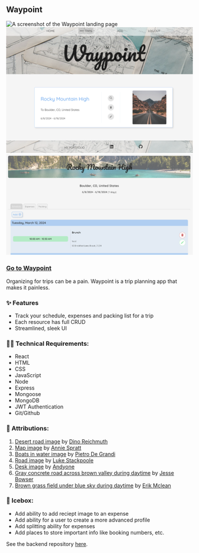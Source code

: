 ## Waypoint

![A screenshot of the Waypoint landing page](./public/screenshots/landing.png)
![A screenshot of the Waypoint trip list page](./public/screenshots/triplist.png)
![A screenshot of the Waypoint schedule page](./public/screenshots/schedule.png)

### [Go to Waypoint]()

Organizing for trips can be a pain. Waypoint is a trip planning app that makes it painless.

### ✨ Features

- Track your schedule, expenses and packing list for a trip
- Each resource has full CRUD
- Streamlined, sleek UI

### 🧑‍💻 Technical Requirements:

- React
- HTML
- CSS
- JavaScript
- Node
- Express
- Mongoose
- MongoDB
- JWT Authentication
- Git/Github

### 🙏 Attributions: 

1. [Desert road image](https://unsplash.com/photos/yellow-volkswagen-van-on-road-A5rCN8626Ck) by [Dino Reichmuth](https://unsplash.com/@dinoreichmuth)
2. [Map image](https://unsplash.com/photos/white-and-green-state-maps-AFB6S2kibuk) by [Annie Spratt](https://unsplash.com/@anniespratt)
3. [Boats in water image](https://unsplash.com/photos/three-brown-wooden-boat-on-blue-lake-water-taken-at-daytime-T7K4aEPoGGk) by [Pietro De Grandi](https://unsplash.com/@peter_mc_greats)
4. [Road image](https://unsplash.com/photos/concrete-rail-road-ZRsJmpt9pNI) by [Luke Stackpoole](https://unsplash.com/@withluke)
5. [Desk image](https://unsplash.com/photos/black-camera-with-black-eyeglassse--WW8jBak7bo) by [Andyone](https://unsplash.com/@andyoneru)
6. [Gray concrete road across brown valley during daytime](https://unsplash.com/photos/gray-concrete-road-across-brown-valley-during-daytime-c0I4ahyGIkA) by [Jesse Bowser](https://unsplash.com/@jessebowser)
7. [Brown grass field under blue sky during daytime](https://unsplash.com/photos/brown-grass-field-under-blue-sky-during-daytime-Wnu2RZlBEWg) by [Erik Mclean](https://unsplash.com/@introspectivedsgn)

### 🧊 Icebox: 
- Add ability to add reciept image to an expense
- Add ability for a user to create a more advanced profile
- Add splitting ability for expenses
- Add places to store important info like booking numbers, etc.

See the backend repository [here](https://github.com/natesobeck/waypoint-back-end).